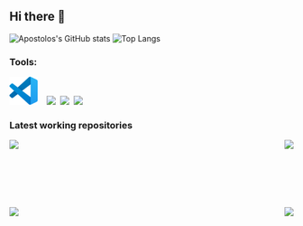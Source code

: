 ## Hi there 👋

<!--
- 🌱 I’m currently learning React, and I will update my techpoli project using React in the next period.
-->

<img alt="Apostolos's GitHub stats" src="https://github-readme-stats-apostolos172.vercel.app/api?username=Apostolos172&hide=stars,issues&count_private=true&theme=maroongold" />

<!-- <img alt="Apostolos's GitHub stats" src="https://github-readme-stats.vercel.app/api?username=Apostolos172&hide=stars,issues&count_private=true&theme=maroongold" /> -->
<!-- prs -->
<img alt="Top Langs" src="https://github-readme-stats-git-masterrstaa-rickstaa.vercel.app/api/top-langs/?username=Apostolos172&theme=panda&layout=compact&langs_count=10" />
<!-- <img alt="Top Langs" src="https://github-readme-stats-apostolos172.vercel.app/api/top-langs/?username=Apostolos172&theme=panda&layout=compact&langs_count=10" /> -->
<!-- <img alt="Top Langs" src="https://github-readme-stats.vercel.app/api/top-langs/?username=Apostolos172&theme=panda&layout=compact&langs_count=10" />
 -->
<!--
**Apostolos172/Apostolos172** is a ✨ _special_ ✨ repository because its `README.md` (this file) appears on your GitHub profile.

Here are some ideas to get you started:

- 🔭 I’m currently working on ...
- 🌱 I’m currently learning React, javascript library
- 👯 I’m looking to collaborate on ...
- 🤔 I’m looking for help with ...
- 💬 Ask me about ...
- 📫 How to reach me: ...
- 😄 Pronouns: ...
- ⚡ Fun fact: ...
-->

### Languages:
<div>
  <img width=50px src="https://brandslogos.com/wp-content/uploads/images/large/java-logo-1.png">&nbsp;
  <img width=50px src="https://raw.githubusercontent.com/github/explore/80688e429a7d4ef2fca1e82350fe8e3517d3494d/topics/html/html.png">&nbsp;
  <img width=50px src="https://raw.githubusercontent.com/github/explore/80688e429a7d4ef2fca1e82350fe8e3517d3494d/topics/css/css.png">&nbsp;
  <img width=50px src="https://raw.githubusercontent.com/github/explore/80688e429a7d4ef2fca1e82350fe8e3517d3494d/topics/javascript/javascript.png">&nbsp;
  <img width=50px src="https://freepngimg.com/thumb/php/5-2-php-logo-png-clipart-thumb.png">&nbsp;
  <img width=50px src="https://raw.githubusercontent.com/github/explore/80688e429a7d4ef2fca1e82350fe8e3517d3494d/topics/python/python.png">&nbsp;
</div>
<!-- https://mpng.subpng.com/20180904/xhu/kisspng-logo-image-computer-icons-php-portable-network-gra-william-davies-meng-mongodb-5b8e9698822d99.0636011515360713205332.jpg PHP -->

### Tools:
<div>
  <img width=50px src="https://raw.githubusercontent.com/github/explore/80688e429a7d4ef2fca1e82350fe8e3517d3494d/topics/visual-studio-code/visual-studio-code.png">&nbsp;&nbsp;&nbsp;
  <img width=50px src="https://cdn.freebiesupply.com/logos/large/2x/eclipse-11-logo-png-transparent.png">&nbsp;
  <img width=50px src="https://upload.wikimedia.org/wikipedia/commons/thumb/5/5f/Windows_logo_-_2012.svg/2048px-Windows_logo_-_2012.svg.png">&nbsp;
  <img width=50px src="https://cdn-icons-png.flaticon.com/512/518/518713.png">&nbsp;
</div>

<!-- for debugging 
<img alt="Apostolos's GitHub stats" src="https://github-readme-stats-apostolos172.vercel.app/api?username=Apostolos172&hide=stars,issues&count_private=true&theme=maroongold" /> 
<img alt="Apostolos's GitHub stats" src="https://github-readme-stats.vercel.app/api?username=Apostolos172&hide=stars,issues&count_private=true&theme=maroongold" />
<img alt="Top Langs" src="https://github-readme-stats-apostolos172.vercel.app/api/top-langs/?username=Apostolos172&theme=panda&layout=compact&langs_count=10" /> 
<img alt="Top Langs" src="https://github-readme-stats.vercel.app/api/top-langs/?username=Apostolos172&theme=panda&layout=compact&langs_count=10" />
-->

### Latest working repositories
<a href="https://github.com/Apostolos172/Advent-Of-Code-2023">
<!--   <img align="left" src="https://github-readme-stats.vercel.app/api/pin/?username=Apostolos172&repo=Advent-Of-Code-2022&theme=gruvbox_light" /> -->
  <img align="left" src="https://github-readme-stats-apostolos172.vercel.app/api/pin/?username=Apostolos172&repo=Advent-Of-Code-2023&theme=gruvbox_light" />
</a>
<a href="https://github.com/Apostolos172/freeCodeCamp-projects">
<!--   <img align="right" src="https://github-readme-stats.vercel.app/api/pin/?username=Apostolos172&repo=freeCodeCamp-projects&theme=gruvbox_light" /> -->
  <img align="right" src="https://github-readme-stats-apostolos172.vercel.app/api/pin/?username=Apostolos172&repo=freeCodeCamp-projects&theme=gruvbox_light" />
</a>
<!-- [![Advent-Of-Code-2022](https://github-readme-stats.vercel.app/api/pin/?username=Apostolos172&repo=Advent-Of-Code-2022)](https://github.com/Apostolos172/Advent-Of-Code-2022)
[![JavaScript-Calculator](https://github-readme-stats.vercel.app/api/pin/?username=Apostolos172&repo=JavaScript-Calculator)](https://github.com/Apostolos172/JavaScript-Calculator) -->
<br/><br/><br/><br/><br/><br/><br/>
<a href="https://github.com/Apostolos172/Guns-management">
  <img align="left" src="https://github-readme-stats-apostolos172.vercel.app/api/pin/?username=Apostolos172&repo=Guns-management&theme=merko" />
</a>
<a href="https://github.com/Apostolos172/clean-eortologio">
  <img align="right" src="https://github-readme-stats-apostolos172.vercel.app/api/pin/?username=Apostolos172&repo=clean-eortologio&theme=merko" />
</a>
